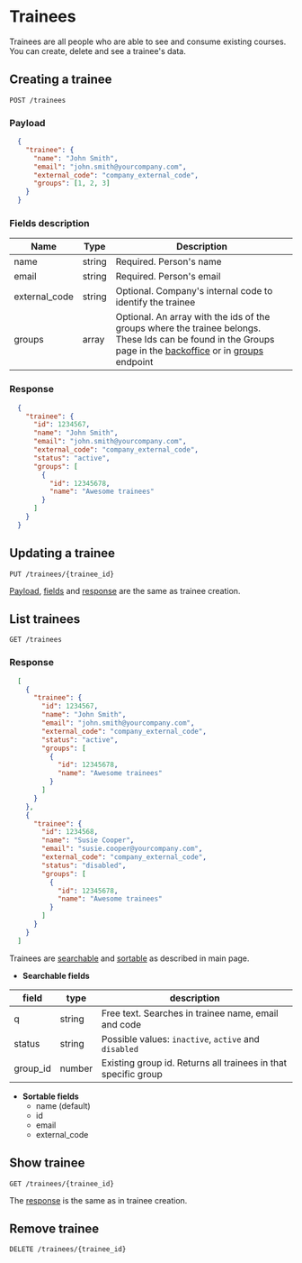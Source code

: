 # Trainees

Trainees are all people who are able to see and consume existing courses. You can create, delete and see a trainee's data.

## Creating a trainee

```shell
POST /trainees
```

### Payload

```json
  {
    "trainee": {
      "name": "John Smith",
      "email": "john.smith@yourcompany.com",
      "external_code": "company_external_code",
      "groups": [1, 2, 3]
    }
  }
```

### Fields description

|  Name  |  Type  |  Description  |
|--------|--------|---------------|
| name | string | Required. Person's name
| email | string | Required. Person's email
| external_code | string | Optional. Company's internal code to identify the trainee
| groups | array | Optional. An array with the ids of the groups where the trainee belongs. These Ids can be found in the Groups page in the [backoffice](https://backoffice.sabe-extend.com) or in [groups](groups.md) endpoint

### Response

```json
  {
    "trainee": {
      "id": 1234567,
      "name": "John Smith",
      "email": "john.smith@yourcompany.com",
      "external_code": "company_external_code",
      "status": "active",
      "groups": [
        {
          "id": 12345678,
          "name": "Awesome trainees"
        }
      ]
    }
  }
```

## Updating a trainee

```shell
PUT /trainees/{trainee_id}
```

[Payload](#payload), [fields](#fields-description) and [response](#response) are the same as trainee creation.

## List trainees

```shell
GET /trainees
```

### Response

```json
  [
    {
      "trainee": {
        "id": 1234567,
        "name": "John Smith",
        "email": "john.smith@yourcompany.com",
        "external_code": "company_external_code",
        "status": "active",
        "groups": [
          {
            "id": 12345678,
            "name": "Awesome trainees"
          }
        ]
      }
    },
    {
      "trainee": {
        "id": 1234568,
        "name": "Susie Cooper",
        "email": "susie.cooper@yourcompany.com",
        "external_code": "company_external_code",
        "status": "disabled",
        "groups": [
          {
            "id": 12345678,
            "name": "Awesome trainees"
          }
        ]
      }
    }
  ]
```

Trainees are [searchable](/README.md#search) and [sortable](/README.md#sort) as described in main page.

* **Searchable fields**

|  field  |  type  |  description  |
|---------|--------|---------------|
| q | string | Free text. Searches in trainee name, email and code |
| status | string | Possible values: `inactive`, `active` and `disabled` |
| group_id | number | Existing group id. Returns all trainees in that specific group |

* **Sortable fields**
  * name (default)
  * id
  * email
  * external_code

## Show trainee

```shell
GET /trainees/{trainee_id}
```

The [response](#response) is the same as in trainee creation.

## Remove trainee

```shell
DELETE /trainees/{trainee_id}
```
